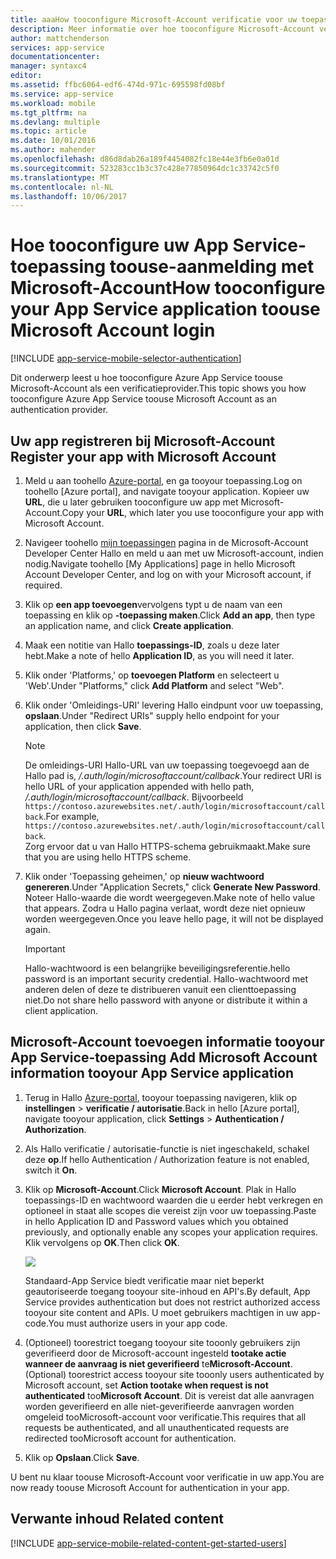 ```yaml
---
title: aaaHow tooconfigure Microsoft-Account verificatie voor uw toepassing App Services
description: Meer informatie over hoe tooconfigure Microsoft-Account verificatie voor uw App Services-toepassing.
author: mattchenderson
services: app-service
documentationcenter: 
manager: syntaxc4
editor: 
ms.assetid: ffbc6064-edf6-474d-971c-695598fd08bf
ms.service: app-service
ms.workload: mobile
ms.tgt_pltfrm: na
ms.devlang: multiple
ms.topic: article
ms.date: 10/01/2016
ms.author: mahender
ms.openlocfilehash: d86d8dab26a189f4454082fc18e44e3fb6e0a01d
ms.sourcegitcommit: 523283cc1b3c37c428e77850964dc1c33742c5f0
ms.translationtype: MT
ms.contentlocale: nl-NL
ms.lasthandoff: 10/06/2017
---
```

# <a name="how-tooconfigure-your-app-service-application-toouse-microsoft-account-login"></a><span data-ttu-id="03244-103">Hoe tooconfigure uw App Service-toepassing toouse-aanmelding met Microsoft-Account</span><span class="sxs-lookup"><span data-stu-id="03244-103">How tooconfigure your App Service application toouse Microsoft Account login</span></span>
[!INCLUDE [app-service-mobile-selector-authentication](../../includes/app-service-mobile-selector-authentication.md)]

<span data-ttu-id="03244-104">Dit onderwerp leest u hoe tooconfigure Azure App Service toouse Microsoft-Account als een verificatieprovider.</span><span class="sxs-lookup"><span data-stu-id="03244-104">This topic shows you how tooconfigure Azure App Service toouse Microsoft Account as an authentication provider.</span></span> 

## <span data-ttu-id="03244-105"><a name="register-microsoft-account"></a>Uw app registreren bij Microsoft-Account</span><span class="sxs-lookup"><span data-stu-id="03244-105"><a name="register-microsoft-account"> </a>Register your app with Microsoft Account</span></span>
1. <span data-ttu-id="03244-106">Meld u aan toohello [Azure-portal], en ga tooyour toepassing.</span><span class="sxs-lookup"><span data-stu-id="03244-106">Log on toohello [Azure portal], and navigate tooyour application.</span></span> <span data-ttu-id="03244-107">Kopieer uw **URL**, die u later gebruiken tooconfigure uw app met Microsoft-Account.</span><span class="sxs-lookup"><span data-stu-id="03244-107">Copy your **URL**, which later you use tooconfigure your app with Microsoft Account.</span></span>
2. <span data-ttu-id="03244-108">Navigeer toohello [mijn toepassingen] pagina in de Microsoft-Account Developer Center Hallo en meld u aan met uw Microsoft-account, indien nodig.</span><span class="sxs-lookup"><span data-stu-id="03244-108">Navigate toohello [My Applications] page in hello Microsoft Account Developer Center, and log on with your Microsoft account, if required.</span></span>
3. <span data-ttu-id="03244-109">Klik op **een app toevoegen**vervolgens typt u de naam van een toepassing en klik op **-toepassing maken**.</span><span class="sxs-lookup"><span data-stu-id="03244-109">Click **Add an app**, then type an application name, and click **Create application**.</span></span>
4. <span data-ttu-id="03244-110">Maak een notitie van Hallo **toepassings-ID**, zoals u deze later hebt.</span><span class="sxs-lookup"><span data-stu-id="03244-110">Make a note of hello **Application ID**, as you will need it later.</span></span> 
5. <span data-ttu-id="03244-111">Klik onder 'Platforms,' op **toevoegen Platform** en selecteert u 'Web'.</span><span class="sxs-lookup"><span data-stu-id="03244-111">Under "Platforms," click **Add Platform** and select "Web".</span></span>
6. <span data-ttu-id="03244-112">Klik onder 'Omleidings-URI' levering Hallo eindpunt voor uw toepassing, **opslaan**.</span><span class="sxs-lookup"><span data-stu-id="03244-112">Under "Redirect URIs" supply hello endpoint for your application, then click **Save**.</span></span> 
   
   > [!NOTE]
   > <span data-ttu-id="03244-113">De omleidings-URI Hallo-URL van uw toepassing toegevoegd aan de Hallo pad is, */.auth/login/microsoftaccount/callback*.</span><span class="sxs-lookup"><span data-stu-id="03244-113">Your redirect URI is hello URL of your application appended with hello path, */.auth/login/microsoftaccount/callback*.</span></span> <span data-ttu-id="03244-114">Bijvoorbeeld `https://contoso.azurewebsites.net/.auth/login/microsoftaccount/callback`.</span><span class="sxs-lookup"><span data-stu-id="03244-114">For example, `https://contoso.azurewebsites.net/.auth/login/microsoftaccount/callback`.</span></span>   
   > <span data-ttu-id="03244-115">Zorg ervoor dat u van Hallo HTTPS-schema gebruikmaakt.</span><span class="sxs-lookup"><span data-stu-id="03244-115">Make sure that you are using hello HTTPS scheme.</span></span>
   
7. <span data-ttu-id="03244-116">Klik onder 'Toepassing geheimen,' op **nieuw wachtwoord genereren**.</span><span class="sxs-lookup"><span data-stu-id="03244-116">Under "Application Secrets," click **Generate New Password**.</span></span> <span data-ttu-id="03244-117">Noteer Hallo-waarde die wordt weergegeven.</span><span class="sxs-lookup"><span data-stu-id="03244-117">Make note of hello value that appears.</span></span> <span data-ttu-id="03244-118">Zodra u Hallo pagina verlaat, wordt deze niet opnieuw worden weergegeven.</span><span class="sxs-lookup"><span data-stu-id="03244-118">Once you leave hello page, it will not be displayed again.</span></span>

    > [!IMPORTANT]
    > <span data-ttu-id="03244-119">Hallo-wachtwoord is een belangrijke beveiligingsreferentie.</span><span class="sxs-lookup"><span data-stu-id="03244-119">hello password is an important security credential.</span></span> <span data-ttu-id="03244-120">Hallo-wachtwoord met anderen delen of deze te distribueren vanuit een clienttoepassing niet.</span><span class="sxs-lookup"><span data-stu-id="03244-120">Do not share hello password with anyone or distribute it within a client application.</span></span>

## <span data-ttu-id="03244-121"><a name="secrets"></a>Microsoft-Account toevoegen informatie tooyour App Service-toepassing</span><span class="sxs-lookup"><span data-stu-id="03244-121"><a name="secrets"> </a>Add Microsoft Account information tooyour App Service application</span></span>
1. <span data-ttu-id="03244-122">Terug in Hallo [Azure-portal], tooyour toepassing navigeren, klik op **instellingen** > **verificatie / autorisatie**.</span><span class="sxs-lookup"><span data-stu-id="03244-122">Back in hello [Azure portal], navigate tooyour application, click **Settings** > **Authentication / Authorization**.</span></span>
2. <span data-ttu-id="03244-123">Als Hallo verificatie / autorisatie-functie is niet ingeschakeld, schakel deze **op**.</span><span class="sxs-lookup"><span data-stu-id="03244-123">If hello Authentication / Authorization feature is not enabled, switch it **On**.</span></span>
3. <span data-ttu-id="03244-124">Klik op **Microsoft-Account**.</span><span class="sxs-lookup"><span data-stu-id="03244-124">Click **Microsoft Account**.</span></span> <span data-ttu-id="03244-125">Plak in Hallo toepassings-ID en wachtwoord waarden die u eerder hebt verkregen en optioneel in staat alle scopes die vereist zijn voor uw toepassing.</span><span class="sxs-lookup"><span data-stu-id="03244-125">Paste in hello Application ID and Password values which you obtained previously, and optionally enable any scopes your application requires.</span></span> <span data-ttu-id="03244-126">Klik vervolgens op **OK**.</span><span class="sxs-lookup"><span data-stu-id="03244-126">Then click **OK**.</span></span>
   
    ![][1]
   
    <span data-ttu-id="03244-127">Standaard-App Service biedt verificatie maar niet beperkt geautoriseerde toegang tooyour site-inhoud en API's.</span><span class="sxs-lookup"><span data-stu-id="03244-127">By default, App Service provides authentication but does not restrict authorized access tooyour site content and APIs.</span></span> <span data-ttu-id="03244-128">U moet gebruikers machtigen in uw app-code.</span><span class="sxs-lookup"><span data-stu-id="03244-128">You must authorize users in your app code.</span></span>
4. <span data-ttu-id="03244-129">(Optioneel) toorestrict toegang tooyour site tooonly gebruikers zijn geverifieerd door de Microsoft-account ingesteld **tootake actie wanneer de aanvraag is niet geverifieerd** te**Microsoft-Account**.</span><span class="sxs-lookup"><span data-stu-id="03244-129">(Optional) toorestrict access tooyour site tooonly users authenticated by Microsoft account, set **Action tootake when request is not authenticated** too**Microsoft Account**.</span></span> <span data-ttu-id="03244-130">Dit is vereist dat alle aanvragen worden geverifieerd en alle niet-geverifieerde aanvragen worden omgeleid tooMicrosoft-account voor verificatie.</span><span class="sxs-lookup"><span data-stu-id="03244-130">This requires that all requests be authenticated, and all unauthenticated requests are redirected tooMicrosoft account for authentication.</span></span>
5. <span data-ttu-id="03244-131">Klik op **Opslaan**.</span><span class="sxs-lookup"><span data-stu-id="03244-131">Click **Save**.</span></span>

<span data-ttu-id="03244-132">U bent nu klaar toouse Microsoft-Account voor verificatie in uw app.</span><span class="sxs-lookup"><span data-stu-id="03244-132">You are now ready toouse Microsoft Account for authentication in your app.</span></span>

## <span data-ttu-id="03244-133"><a name="related-content"></a>Verwante inhoud</span><span class="sxs-lookup"><span data-stu-id="03244-133"><a name="related-content"> </a>Related content</span></span>
[!INCLUDE [app-service-mobile-related-content-get-started-users](../../includes/app-service-mobile-related-content-get-started-users.md)]

<!-- Images. -->

[0]: ./media/app-service-mobile-how-to-configure-microsoft-authentication/app-service-microsoftaccount-redirect.png
[1]: ./media/app-service-mobile-how-to-configure-microsoft-authentication/mobile-app-microsoftaccount-settings.png

<!-- URLs. -->

[mijn toepassingen]: http://go.microsoft.com/fwlink/p/?LinkId=262039
[Azure-portal]: https://portal.azure.com/
